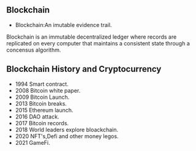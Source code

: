 ## Blockchain

* Blockchain:An imutable evidence trail.

Blockchain is an immutable decentralized ledger where records are replicated on every computer that maintains a consistent state through a concensus algorithm.

## Blockchain History and Cryptocurrency
* 1994 Smart contract.
* 2008 Bitcoin white paper.
* 2009 Bitcoin Launch. 
* 2013 Bitcoin breaks.
* 2015 Ethereum launch.
* 2016 DAO attack.
* 2017 Bitcoin records.
* 2018 World leaders explore bloackchain.
* 2020 NFT's,Defi and other money legos.
* 2021 GameFi.
